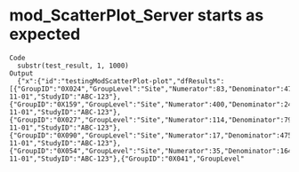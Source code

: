 # mod_ScatterPlot_Server starts as expected

    Code
      substr(test_result, 1, 1000)
    Output
      {"x":{"id":"testingModScatterPlot-plot","dfResults":[{"GroupID":"0X024","GroupLevel":"Site","Numerator":83,"Denominator":4736,"Metric":0.0175,"Score":3.1416,"Flag":2,"MetricID":"kri0001","SnapshotDate":"2019-11-01","StudyID":"ABC-123"},{"GroupID":"0X159","GroupLevel":"Site","Numerator":400,"Denominator":24166,"Metric":0.0166,"Score":6.5483,"Flag":2,"MetricID":"kri0001","SnapshotDate":"2019-11-01","StudyID":"ABC-123"},{"GroupID":"0X027","GroupLevel":"Site","Numerator":114,"Denominator":7957,"Metric":0.0143,"Score":3.038,"Flag":2,"MetricID":"kri0001","SnapshotDate":"2019-11-01","StudyID":"ABC-123"},{"GroupID":"0X090","GroupLevel":"Site","Numerator":17,"Denominator":475,"Metric":0.0358,"Score":2.4378,"Flag":1,"MetricID":"kri0001","SnapshotDate":"2019-11-01","StudyID":"ABC-123"},{"GroupID":"0X054","GroupLevel":"Site","Numerator":35,"Denominator":1647,"Metric":0.0213,"Score":2.4007,"Flag":1,"MetricID":"kri0001","SnapshotDate":"2019-11-01","StudyID":"ABC-123"},{"GroupID":"0X041","GroupLevel" 

